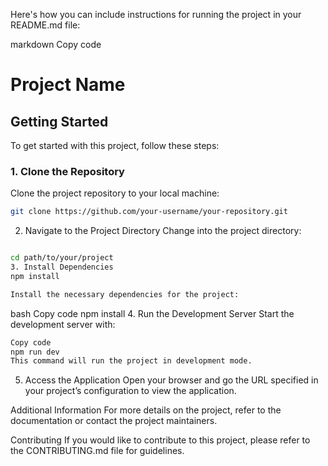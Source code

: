 Here's how you can include instructions for running the project in your README.md file:

markdown
Copy code
# Project Name

## Getting Started

To get started with this project, follow these steps:

### 1. Clone the Repository

Clone the project repository to your local machine:

```bash
git clone https://github.com/your-username/your-repository.git
```

2. Navigate to the Project Directory
Change into the project directory:

```bash

cd path/to/your/project
3. Install Dependencies
npm install

Install the necessary dependencies for the project:
```

bash
Copy code
npm install
4. Run the Development Server
Start the development server with:

```bash
Copy code
npm run dev
This command will run the project in development mode.
```

5. Access the Application
Open your browser and go   the URL specified in your project’s configuration to view the application.

Additional Information
For more details on the project, refer to the documentation or contact the project maintainers.

Contributing
If you would like to contribute to this project, please refer to the CONTRIBUTING.md file for guidelines.
